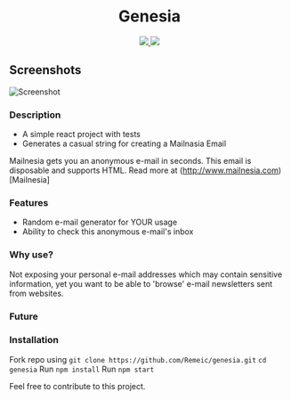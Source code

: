 <div align="center">
  <h1>Genesia</h1>
  <a href="https://travis-ci.org/Remeic/genesia" target="_blank" >
    <img src="https://travis-ci.org/Remeic/genesia.svg?branch=master">
  </a>
  <a href="https://circleci.com/gh/Remeic/genesia" target="_blank" >
    <img src="https://circleci.com/gh/Remeic/genesia.svg?style=svg">
  </a>
</div>

## Screenshots
![Screenshot](https://github.com/musatech/genesia/blob/master/screenshot/genesia.gif "Optional Title")

### Description

- A simple react project with tests
- Generates a casual string for creating a Mailnasia Email

Mailnesia gets you an anonymous e-mail in seconds. This email is disposable and supports HTML.
Read more at (http://www.mailnesia.com)[Mailnesia]

### Features

- Random e-mail generator for YOUR usage
- Ability to check this anonymous e-mail's inbox

### Why use?

Not exposing your personal e-mail addresses which may contain sensitive information, yet you want to be able to 'browse' e-mail newsletters sent from websites.

### Future

### Installation

Fork repo using `git clone https://github.com/Remeic/genesia.git`
`cd genesia`
Run `npm install`
Run `npm start`

Feel free to contribute to this project.
